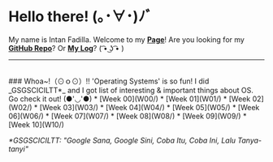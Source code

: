 # Hello there! (｡･∀･)ﾉﾞ
My name is Intan Fadilla. Welcome to my **[Page](https://fadintan.github.io/os202/)**! Are you looking for my **[GitHub Repo](https://github.com/fadintan/os202/)**? Or **[My Log](TXT/mylog.txt)**? ( ͡• ͜ʖ ͡• )
<br>
<hr>
<br>
### Whoa~!（⊙ｏ⊙）!!
'Operating Systems' is so fun! I did _GSGSCICILTT*_ and I got list of interesting & important things about OS. Go check it out! (●'◡'●)
* [Week 00](W00/)
* [Week 01](W01/)
* [Week 02](W02/)
* [Week 03](W03/)
* [Week 04](W04/)
* [Week 05](W05/)
* [Week 06](W06/)
* [Week 07](W07/)
* [Week 08](W08/)
* [Week 09](W09/)
* [Week 10](W10/)

_*GSGSCICILTT: "Google Sana, Google Sini, Coba Itu, Coba Ini, Lalu Tanya-tanyi"_
